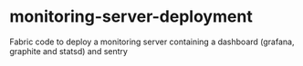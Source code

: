 # monitoring-server-deployment
Fabric code to deploy a monitoring server containing a dashboard (grafana, graphite and statsd) and sentry
